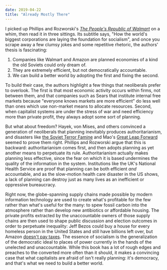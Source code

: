```yaml
---
date: 2019-04-22
title: "Already Mostly There"
---
```


I picked up Phillips and Rozworski's
*[The People's Republic of Walmart](https://www.versobooks.com/books/2822-the-people-s-republic-of-walmart)* on a whim,
then read it in three sittings.
Its subtitle says, "How the world's biggest corporations are laying the foundation for socialism",
and once you scrape away a few clumsy jokes and some repetitive rhetoric,
the authors' thesis is fascinating:

1.  Companies like Walmart and Amazon are planned economies of a kind the old Soviets could only dream of.
2.  They are extremely efficient, but not democratically accountable.
3.  We can build a better world by adopting the first and fixing the second.

To build their case,
the authors highlight a few things that neoliberals prefer to overlook.
The first is that most economic activity occurs within firms,
not between them,
and that companies such as Sears
that institute internal free markets because "everyone knows markets are more efficient"
do less well than ones which use non-market means to allocate resources.
Second,
when capitalist systems are under the stress of war and need efficiency more than private profit,
they always adopt some sort of planning.

But what about freedom?
Hayek, von Mises, and others convinced a generation of neoliberals that planning inevitably produces authoritarianism,
and disasters like [the Soviet Terror Famine](https://en.wikipedia.org/wiki/Holodomor)
and Mao's [Great Leap Forward](https://en.wikipedia.org/wiki/Great_Leap_Forward) seemed to prove them right.
Phillips and Rozworski argue that this is backward:
authoritarianism comes first,
and then adopts planning as yet another means to perpetuate its rule.
Authoritarianism actually makes planning less effective,
since the fear on which it is based undermines the quality of the information in the system.
Institutions like the UK's National Health Service are proof that planning can be both efficient *and* accountable,
and as the slow-motion health care disaster in the US shows,
a lack of planning can destroy just as many lives as an inefficient or oppressive bureaucracy.

Right now,
the globe-spanning supply chains made possible by modern information technology
are used to create what's profitable for the few rather than what's useful for the many:
to spew fossil carbon into the atmosphere rather than develop new antibiotics or affordable housing.
The private profits extracted by the unaccountable owners of those supply chains
are then used to shape public discussion and election outcomes in order to perpetuate inequality:
Jeff Bezos could buy a house for every homeless person in the United States and still have billions left over,
but Amazon [doesn't pay taxes](https://www.chicagotribune.com/business/ct-amazon-federal-taxes-profits-analysis-20190216-story.html).
The essence of socialism is the generalization of the democratic ideal
to places of power currently in the hands of the unelected and unaccountable.
While this book has a lot of rough edges and preaches to the converted more often than it should,
it makes a convincing case that what capitalists are afraid of isn't really planning:
it's democracy,
and that's what we need to build a better world.
